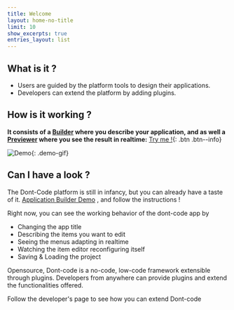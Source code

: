 ```yaml
---
title: Welcome
layout: home-no-title
limit: 10
show_excerpts: true
entries_layout: list
---
```


## What is it ?
- Users are guided by the platform tools to design their applications.
- Developers can extend the platform by adding plugins.

## How is it working ?
**It consists of a [Builder](https://dont-code.net/ide-ui) where you describe your application, and as well a [Previewer](https://dont-code.net/preview-ui) where you see the result in realtime:**
[Try me !](https://dont-code.net/ide-ui){: .btn .btn--info}

![Demo](assets/dont-code-task-manager.gif){: .demo-gif}

## Can I have a look ?
The Dont-Code platform is still in infancy, but you can already have a taste of it.
[Application Builder Demo](https://dont-code.net/ide-ui)
, and follow the instructions !

Right now, you can see the working behavior of the dont-code app by
- Changing the app title
- Describing the items you want to edit
- Seeing the menus adapting in realtime
- Watching the item editor reconfiguring itself
- Saving & Loading the project

Opensource, Dont-code is a no-code, low-code framework extensible through plugins.
Developers from anywhere can provide plugins and extend the functionalities offered.

Follow the developer's page to see how you can extend Dont-code